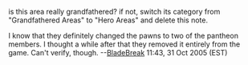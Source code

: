 is this area really grandfathered? if not, switch its category from
"Grandfathered Areas" to "Hero Areas" and delete this note.

I know that they definitely changed the pawns to two of the pantheon
members. I thought a while after that they removed it entirely from the
game. Can't verify, though.
--[BladeBreak](User:BladeBreak.md "wikilink") 11:43, 31 Oct 2005 (EST)
